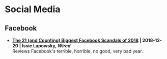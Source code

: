 # Social Media

## Facebook

- **[The 21 (and Counting) Biggest Facebook Scandals of 2018](https://www.wired.com/story/facebook-scandals-2018/) | 2018-12-20 | Issie Lapowsky, _Wired_** <br/>Reviews Facebook's terrible, horrible, no good, very bad year.
